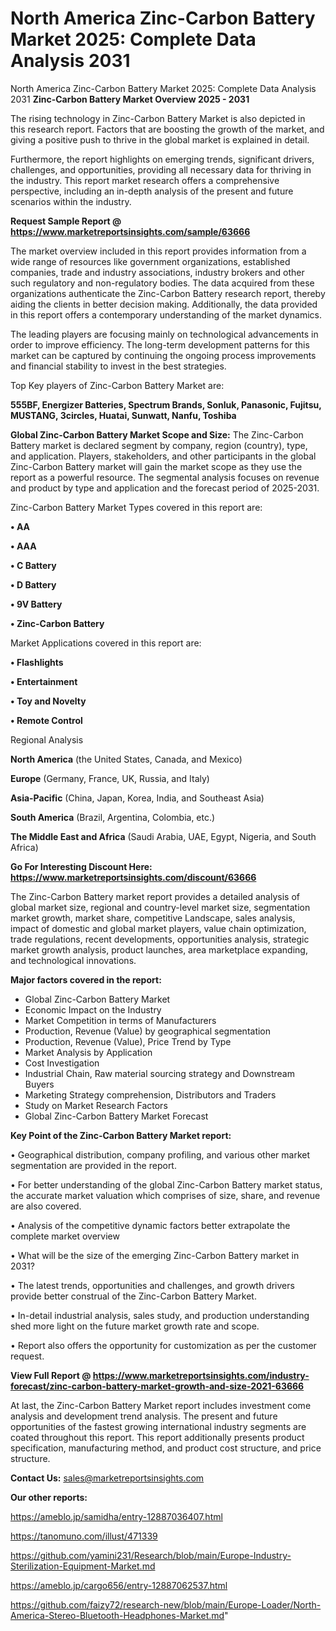 # North America Zinc-Carbon Battery Market 2025: Complete Data Analysis 2031
 North America Zinc-Carbon Battery Market 2025: Complete Data Analysis 2031
<Strong> Zinc-Carbon Battery Market Overview 2025 - 2031</strong>

The rising technology in Zinc-Carbon Battery Market is also depicted in this research report. Factors that are boosting the growth of the market, and giving a positive push to thrive in the global market is explained in detail.

Furthermore, the report highlights on emerging trends, significant drivers, challenges, and opportunities, providing all necessary data for thriving in the industry. This report market research offers a comprehensive perspective, including an in-depth analysis of the present and future scenarios within the industry.

<strong>Request Sample Report @ <a href=https://www.marketreportsinsights.com/sample/63666>https://www.marketreportsinsights.com/sample/63666</a></strong>

The market overview included in this report provides information from a wide range of resources like government organizations, established companies, trade and industry associations, industry brokers and other such regulatory and non-regulatory bodies. The data acquired from these organizations authenticate the Zinc-Carbon Battery research report, thereby aiding the clients in better decision making. Additionally, the data provided in this report offers a contemporary understanding of the market dynamics.

The leading players are focusing mainly on technological advancements in order to improve efficiency. The long-term development patterns for this market can be captured by continuing the ongoing process improvements and financial stability to invest in the best strategies.

Top Key players of Zinc-Carbon Battery Market are:

<strong>555BF, Energizer Batteries, Spectrum Brands, Sonluk, Panasonic, Fujitsu, MUSTANG, 3circles, Huatai, Sunwatt, Nanfu, Toshiba</strong>

<strong><b>Global Zinc-Carbon Battery Market Scope and Size:</b></strong>
The Zinc-Carbon Battery market is declared segment by company, region (country), type, and application. Players, stakeholders, and other participants in the global Zinc-Carbon Battery market will gain the market scope as they use the report as a powerful resource. The segmental analysis focuses on revenue and product by type and application and the forecast period of 2025-2031.

Zinc-Carbon Battery Market Types covered in this report are:

<strong>• AA

• AAA

• C Battery

• D Battery

• 9V Battery

• Zinc-Carbon Battery</strong>

Market Applications covered in this report are:

<strong>• Flashlights

• Entertainment

• Toy and Novelty

• Remote Control</strong> 

Regional Analysis

<strong>North America</strong> (the United States, Canada, and Mexico)

<strong>Europe</strong> (Germany, France, UK, Russia, and Italy)

<strong>Asia-Pacific</strong> (China, Japan, Korea, India, and Southeast Asia)

<strong>South America</strong> (Brazil, Argentina, Colombia, etc.)

<strong>The Middle East and Africa</strong> (Saudi Arabia, UAE, Egypt, Nigeria, and South Africa)

<strong>Go For Interesting Discount Here: <a href=https://www.marketreportsinsights.com/discount/63666>https://www.marketreportsinsights.com/discount/63666</a></strong>

The Zinc-Carbon Battery market report provides a detailed analysis of global market size, regional and country-level market size, segmentation market growth, market share, competitive Landscape, sales analysis, impact of domestic and global market players, value chain optimization, trade regulations, recent developments, opportunities analysis, strategic market growth analysis, product launches, area marketplace expanding, and technological innovations.

<strong><b>Major factors covered in the report:</b></strong>
<ul>
  <li>Global Zinc-Carbon Battery Market </li>
  <li>Economic Impact on the Industry</li>
  <li>Market Competition in terms of Manufacturers</li>
  <li>Production, Revenue (Value) by geographical segmentation</li>
  <li>Production, Revenue (Value), Price Trend by Type</li>
  <li>Market Analysis by Application</li>
  <li>Cost Investigation</li>
  <li>Industrial Chain, Raw material sourcing strategy and Downstream Buyers</li>
  <li>Marketing Strategy comprehension, Distributors and Traders</li>
  <li>Study on Market Research Factors</li>
  <li>Global Zinc-Carbon Battery Market Forecast</li>
</ul>

<strong><b>Key Point of the Zinc-Carbon Battery Market report:</b></strong>

• Geographical distribution, company profiling, and various other market segmentation are provided in the report.

• For better understanding of the global Zinc-Carbon Battery market status, the accurate market valuation which comprises of size, share, and revenue are also covered.

• Analysis of the competitive dynamic factors better extrapolate the complete market overview

• What will be the size of the emerging Zinc-Carbon Battery market in 2031?

• The latest trends, opportunities and challenges, and growth drivers provide better construal of the Zinc-Carbon Battery Market.

• In-detail industrial analysis, sales study, and production understanding shed more light on the future market growth rate and scope.

• Report also offers the opportunity for customization as per the customer request.

<strong><b>View Full Report @ <a href=https://www.marketreportsinsights.com/industry-forecast/zinc-carbon-battery-market-growth-and-size-2021-63666>https://www.marketreportsinsights.com/industry-forecast/zinc-carbon-battery-market-growth-and-size-2021-63666</a></b></strong>


At last, the Zinc-Carbon Battery Market report includes investment come analysis and development trend analysis. The present and future opportunities of the fastest growing international industry segments are coated throughout this report. This report additionally presents product specification, manufacturing method, and product cost structure, and price structure.

<strong>Contact Us:</strong>
sales@marketreportsinsights.com

<strong>Our other reports:</strong>

<a href=https://ameblo.jp/samidha/entry-12887036407.html>https://ameblo.jp/samidha/entry-12887036407.html</a>

<a href=https://tanomuno.com/illust/471339>https://tanomuno.com/illust/471339</a>

<a href=https://github.com/yamini231/Research/blob/main/Europe-Industry-Sterilization-Equipment-Market.md>https://github.com/yamini231/Research/blob/main/Europe-Industry-Sterilization-Equipment-Market.md</a>

<a href=https://ameblo.jp/cargo656/entry-12887062537.html>https://ameblo.jp/cargo656/entry-12887062537.html</a>

<a href=https://github.com/faizy72/research-new/blob/main/Europe-Loader/North-America-Stereo-Bluetooth-Headphones-Market.md>https://github.com/faizy72/research-new/blob/main/Europe-Loader/North-America-Stereo-Bluetooth-Headphones-Market.md</a>"
